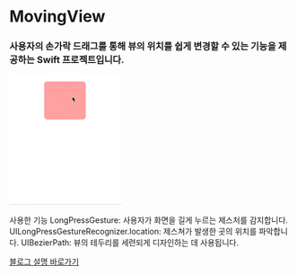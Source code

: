 #  MovingView
### 사용자의 손가락 드래그를 통해 뷰의 위치를 쉽게 변경할 수 있는 기능을 제공하는 Swift 프로젝트입니다.

![움직이는뷰 예시](MovingView/README/movingViewGif.gif)

 
사용한 기능
LongPressGesture: 사용자가 화면을 길게 누르는 제스처를 감지합니다.
UILongPressGestureRecognizer.location: 제스쳐가 발생한 곳의 위치를 파악합니다.
UIBezierPath: 뷰의 테두리를 세련되게 디자인하는 데 사용됩니다.


 
[블로그 설명 바로가기](https://hhproject.me/entry/iOS-Swift-TagCalendar-%EC%BB%B4%ED%8F%AC%EB%84%8C%ED%8A%B8-1-%EC%9D%B4%EB%8F%99%ED%95%98%EB%8A%94-%EB%B7%B0-%EB%A7%8C%EB%93%A4%EA%B8%B0)
